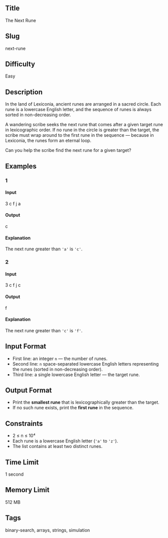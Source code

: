 ## Title

The Next Rune


## Slug

next-rune

## Difficulty

Easy

## Description

In the land of Lexiconia, ancient runes are arranged in a sacred circle.
Each rune is a lowercase English letter, and the sequence of runes is always sorted in non-decreasing order.

A wandering scribe seeks the next rune that comes after a given target rune in lexicographic order.
If no rune in the circle is greater than the target, the scribe must wrap around to the first rune in the sequence — because in Lexiconia, the runes form an eternal loop.

Can you help the scribe find the next rune for a given target?

## Examples

### 1

#### Input

3
c f j
a

#### Output

c

#### Explanation

The next rune greater than `'a'` is `'c'`.

### 2

#### Input

3
c f j
c

#### Output

f

#### Explanation

The next rune greater than `'c'` is `'f'`.  

## Input Format  

- First line: an integer `n` — the number of runes.  
- Second line: `n` space-separated lowercase English letters representing the runes (sorted in non-decreasing order).  
- Third line: a single lowercase English letter — the target rune.

## Output Format  

- Print the **smallest rune** that is lexicographically greater than the target.  
- If no such rune exists, print the **first rune** in the sequence.  



## Constraints  

- 2 ≤ n ≤ 10⁴  
- Each rune is a lowercase English letter (`'a'` to `'z'`).  
- The list contains at least two distinct runes. 

## Time Limit

1 second

## Memory Limit

512 MB

## Tags

binary-search, arrays, strings, simulation 